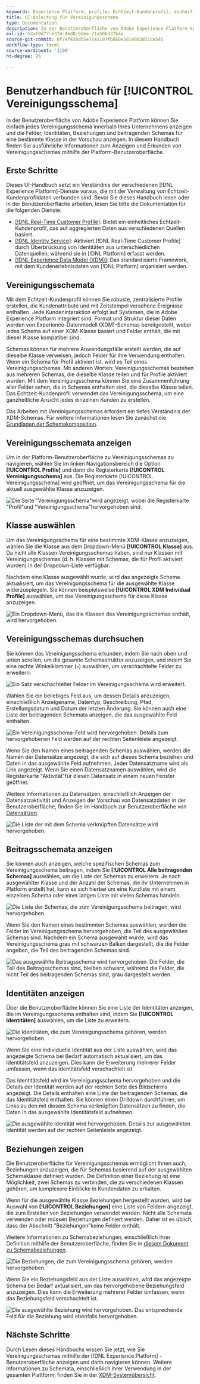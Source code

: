 ```yaml
---
keywords: Experience Platform; profile; Echtzeit-Kundenprofil; einheitliches Profil; einheitliches Profil; einheitliches Profil; einheitliches Profil; Profil; rtcp; Profil aktivieren; Profil aktivieren; Vereinigungsschema; UNION PROFILE; Vereinigungsprofil
title: UI-Anleitung für Vereinigungsschema
type: Documentation
description: In der Benutzeroberfläche von Adobe Experience Platform können Sie einfach jedes Vereinigungsschema innerhalb Ihres Unternehmens anzeigen und die Felder, Identitäten, Beziehungen und beitragenden Schemas für eine bestimmte Klasse in der Vorschau anzeigen. In diesem Handbuch finden Sie ausführliche Informationen zum Anzeigen und Erkunden von Vereinigungsschemas mithilfe der Platform-Benutzeroberfläche.
exl-id: 52af0d77-e37d-4ed8-9dee-71a50b337b4e
source-git-commit: 0f7ef438db5e7141197fb860a5814883d31ca545
workflow-type: tm+mt
source-wordcount: '1199'
ht-degree: 2%

---
```


# Benutzerhandbuch für [!UICONTROL Vereinigungsschema]

In der Benutzeroberfläche von Adobe Experience Platform können Sie einfach jedes Vereinigungsschema innerhalb Ihres Unternehmens anzeigen und die Felder, Identitäten, Beziehungen und beitragenden Schemas für eine bestimmte Klasse in der Vorschau anzeigen. In diesem Handbuch finden Sie ausführliche Informationen zum Anzeigen und Erkunden von Vereinigungsschemas mithilfe der Platform-Benutzeroberfläche.

## Erste Schritte

Dieses UI-Handbuch setzt ein Verständnis der verschiedenen [!DNL Experience Platform]-Dienste voraus, die mit der Verwaltung von Echtzeit-Kundenprofildaten verbunden sind. Bevor Sie dieses Handbuch lesen oder in der Benutzeroberfläche arbeiten, lesen Sie bitte die Dokumentation für die folgenden Dienste:

* [[!DNL Real-Time Customer Profile]](../home.md): Bietet ein einheitliches Echtzeit-Kundenprofil, das auf aggregierten Daten aus verschiedenen Quellen basiert.
* [[!DNL Identity Service]](../../identity-service/home.md): Aktiviert [!DNL Real-Time Customer Profile] durch Überbrückung von Identitäten aus unterschiedlichen Datenquellen, während sie in [!DNL Platform] erfasst werden.
* [[!DNL Experience Data Model (XDM)]](../../xdm/home.md): Das standardisierte Framework, mit dem Kundenerlebnisdaten von [!DNL Platform] organisiert werden.

## Vereinigungsschemata

Mit dem Echtzeit-Kundenprofil können Sie robuste, zentralisierte Profile erstellen, die Kundenattribute und mit Zeitstempel versehene Ereignisse enthalten. Jede Kundeninteraktion erfolgt auf Systemen, die in Adobe Experience Platform integriert sind. Format und Struktur dieser Daten werden von Experience-Datenmodell (XDM)-Schemas bereitgestellt, wobei jedes Schema auf einer XDM-Klasse basiert und Felder enthält, die mit dieser Klasse kompatibel sind.

Schemas können für mehrere Anwendungsfälle erstellt werden, die auf dieselbe Klasse verweisen, jedoch Felder für ihre Verwendung enthalten. Wenn ein Schema für Profil aktiviert ist, wird es Teil eines Vereinigungsschemas. Mit anderen Worten: Vereinigungsschemas bestehen aus mehreren Schemas, die dieselbe Klasse teilen und für Profile aktiviert wurden. Mit dem Vereinigungsschema können Sie eine Zusammenführung aller Felder sehen, die in Schemas enthalten sind, die dieselbe Klasse teilen. Das Echtzeit-Kundenprofil verwendet das Vereinigungsschema, um eine ganzheitliche Ansicht jedes einzelnen Kunden zu erstellen.

Das Arbeiten mit Vereinigungsschemas erfordert ein tiefes Verständnis der XDM-Schemas. Für weitere Informationen lesen Sie zunächst die [Grundlagen der Schemakomposition](../../xdm/schema/composition.md).

## Vereinigungsschemata anzeigen

Um in der Platform-Benutzeroberfläche zu Vereinigungsschemas zu navigieren, wählen Sie im linken Navigationsbereich die Option **[!UICONTROL Profile]** und dann die Registerkarte **[!UICONTROL Vereinigungsschema]** aus. Die Registerkarte [!UICONTROL Vereinigungsschema] wird geöffnet, um das Vereinigungsschema für die aktuell ausgewählte Klasse anzuzeigen.

![Die Seite &quot;Vereinigungsschema&quot;wird angezeigt, wobei die Registerkarte &quot;Profil&quot;und &quot;Vereinigungsschema&quot;hervorgehoben sind.](../images/union-schema/landing.png)

## Klasse auswählen

Um das Vereinigungsschema für eine bestimmte XDM-Klasse anzuzeigen, wählen Sie die Klasse aus dem Dropdown-Menü **[!UICONTROL Klasse]** aus. Da nicht alle Klassen Vereinigungsschemas haben, sind nur Klassen mit Vereinigungsschemas (d. h. Klassen mit Schemas, die für Profil aktiviert wurden) in der Dropdown-Liste verfügbar.

Nachdem eine Klasse ausgewählt wurde, wird das angezeigte Schema aktualisiert, um das Vereinigungsschema für die ausgewählte Klasse widerzuspiegeln. Sie können beispielsweise **[!UICONTROL XDM Individual Profile]** auswählen, um das Vereinigungsschema für diese Klasse anzuzeigen.

![Ein Dropdown-Menü, das die Klassen des Vereinigungsschemas enthält, wird hervorgehoben.](../images/union-schema/class.png)

## Vereinigungsschemas durchsuchen

Sie können das Vereinigungsschema erkunden, indem Sie nach oben und unten scrollen, um die gesamte Schemastruktur anzuzeigen, und indem Sie eine rechte Winkelklammer (`>`) auswählen, um verschachtelte Felder zu erweitern.

![Ein Satz verschachtelter Felder im Vereinigungsschema wird erweitert.](../images/union-schema/explore.png)

Wählen Sie ein beliebiges Feld aus, um dessen Details anzuzeigen, einschließlich Anzeigename, Datentyp, Beschreibung, Pfad, Erstellungsdatum und Datum der letzten Änderung. Sie können auch eine Liste der beitragenden Schemata anzeigen, die das ausgewählte Feld enthalten.

![Ein Vereinigungsschema-Feld wird hervorgehoben. Details zum hervorgehobenen Feld werden auf der rechten Seitenleiste angezeigt.](../images/union-schema/explore-field.png)

Wenn Sie den Namen eines beitragenden Schemas auswählen, werden die Namen der Datensätze angezeigt, die sich auf dieses Schema beziehen und Daten in das ausgewählte Feld aufnehmen. Jeder Datensatzname wird als Link angezeigt. Wenn Sie einen Datensatznamen auswählen, wird die Registerkarte &quot;Aktivität&quot;für diesen Datensatz in einem neuen Fenster geöffnet.

Weitere Informationen zu Datensätzen, einschließlich Anzeigen der Datensatzaktivität und Anzeigen der Vorschau von Datensatzdaten in der Benutzeroberfläche, finden Sie im Handbuch zur Benutzeroberfläche von [Datensätzen](../../catalog/datasets/user-guide.md).

![Die Liste der mit dem Schema verknüpften Datensätze wird hervorgehoben.](../images/union-schema/datasets.png)

## Beitragsschemata anzeigen

Sie können auch anzeigen, welche spezifischen Schemas zum Vereinigungsschema beitragen, indem Sie **[!UICONTROL Alle beitragenden Schemas]** auswählen, um die Liste der Schemas zu erweitern. Je nach ausgewählter Klasse und der Anzahl der Schemas, die Ihr Unternehmen in Platform erstellt hat, kann es sich hierbei um eine Kurzliste mit einem einzelnen Schema oder einer langen Liste mit vielen Schemas handeln.

![Die Liste der Schemas, die zum Vereinigungsschema beitragen, wird hervorgehoben.](../images/union-schema/contributing-schemas.png)

Wenn Sie den Namen eines bestimmten Schemas auswählen, werden die Felder im Vereinigungsschema hervorgehoben, die Teil des ausgewählten Schemas sind. Nachdem ein Schema ausgewählt wurde, wird das Vereinigungsschema grau mit schwarzen Balken dargestellt, die die Felder angeben, die Teil des beitragenden Schemas sind.

![Das ausgewählte Beitragsschema wird hervorgehoben. Die Felder, die Teil des Beitragsschemas sind, bleiben schwarz, während die Felder, die nicht Teil des beitragenden Schemas sind, grau dargestellt werden.](../images/union-schema/select-schema.png)

## Identitäten anzeigen

Über die Benutzeroberfläche können Sie eine Liste der Identitäten anzeigen, die im Vereinigungsschema enthalten sind, indem Sie **[!UICONTROL Identitäten]** auswählen, um die Liste zu erweitern.

![Die Identitäten, die zum Vereinigungsschema gehören, werden hervorgehoben.](../images/union-schema/identities.png)

Wenn Sie eine individuelle Identität aus der Liste auswählen, wird das angezeigte Schema bei Bedarf automatisch aktualisiert, um das Identitätsfeld anzuzeigen. Dies kann die Erweiterung mehrerer Felder umfassen, wenn das Identitätsfeld verschachtelt ist.

Das Identitätsfeld wird im Vereinigungsschema hervorgehoben und die Details der Identität werden auf der rechten Seite des Bildschirms angezeigt. Die Details enthalten eine Liste der beitragenden Schemas, die das Identitätsfeld enthalten. Sie können einen Drilldown durchführen, um Links zu den mit diesem Schema verknüpften Datensätzen zu finden, die Daten in das ausgewählte Identitätsfeld aufnehmen.

![Die ausgewählte Identität wird hervorgehoben. Details zur ausgewählten Identität werden auf der rechten Seitenleiste angezeigt.](../images/union-schema/select-identity.png)

## Beziehungen zeigen

Die Benutzeroberfläche für Vereinigungsschemas ermöglicht Ihnen auch, Beziehungen anzuzeigen, die für Schemas basierend auf der ausgewählten Schemaklasse definiert wurden. Die Definition einer Beziehung ist eine Möglichkeit, zwei Schemas zu verbinden, die zu verschiedenen Klassen gehören, um komplexere Einblicke in Kundendaten zu erhalten.

Wenn für die ausgewählte Klasse Beziehungen hergestellt wurden, wird bei Auswahl von **[!UICONTROL Beziehungen]** eine Liste von Feldern angezeigt, die zum Erstellen von Beziehungen verwendet werden. Nicht alle Schemata verwenden oder müssen Beziehungen definiert werden. Daher ist es üblich, dass der Abschnitt &quot;Beziehungen&quot;keine Felder enthält.

Weitere Informationen zu Schemabeziehungen, einschließlich ihrer Definition mithilfe der Benutzeroberfläche, finden Sie in [diesem Dokument zu Schemabeziehungen](../../xdm/tutorials/relationship-ui.md).

![Die Beziehungen, die zum Vereinigungsschema gehören, werden hervorgehoben.](../images/union-schema/relationships.png)

Wenn Sie ein Beziehungsfeld aus der Liste auswählen, wird das angezeigte Schema bei Bedarf aktualisiert, um das hervorgehobene Beziehungsfeld anzuzeigen. Dies kann die Erweiterung mehrerer Felder umfassen, wenn das Beziehungsfeld verschachtelt ist.

![Die ausgewählte Beziehung wird hervorgehoben. Das entsprechende Feld für die Beziehung wird ebenfalls hervorgehoben.](../images/union-schema/select-relationship.png)

## Nächste Schritte

Durch Lesen dieses Handbuchs wissen Sie jetzt, wie Sie Vereinigungsschemas mithilfe der [!DNL Experience Platform] -Benutzeroberfläche anzeigen und darin navigieren können. Weitere Informationen zu Schemata, einschließlich ihrer Verwendung in der gesamten Plattform, finden Sie in der [XDM-Systemübersicht](../../xdm/home.md).
